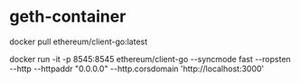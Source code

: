 # geth-container

docker pull ethereum/client-go:latest

docker run -it -p 8545:8545 ethereum/client-go --syncmode fast --ropsten --http --httpaddr "0.0.0.0" --http.corsdomain 'http://localhost:3000'
